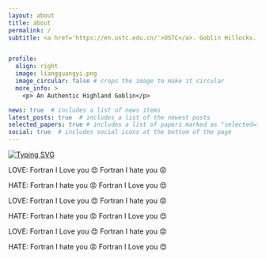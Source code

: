 ```yaml
---
layout: about
title: about
permalink: /
subtitle: <a href='https://en.ustc.edu.cn/'>USTC</a>. Goblin Hillocks. An Authentic Highland Goblin.


profile:
  align: right
  image: liangguangyi.png
  image_circular: false # crops the image to make it circular
  more_info: >
    <p> An Authentic Highland Goblin</p>

news: true  # includes a list of news items
latest_posts: true  # includes a list of the newest posts
selected_papers: true # includes a list of papers marked as "selected={true}"
social: true  # includes social icons at the bottom of the page
---
```


[![Typing SVG](https://readme-typing-svg.herokuapp.com?font=Press+Start+2P&size=30&pause=10&color=F7AF85&center=true&vCenter=true&random=false&width=450&height=60&lines=I+HATE+FORTRAN;I+LOVE+FORTRAN)](https://git.io/typing-svg)

LOVE: Fortran I Love you 😍 Fortran I hate you 😡

HATE: Fortran I hate you 😡 Fortran I Love you 😍

LOVE: Fortran I Love you 😍 Fortran I hate you 😡

HATE: Fortran I hate you 😡 Fortran I Love you 😍

LOVE: Fortran I Love you 😍 Fortran I hate you 😡

HATE: Fortran I hate you 😡 Fortran I Love you 😍



